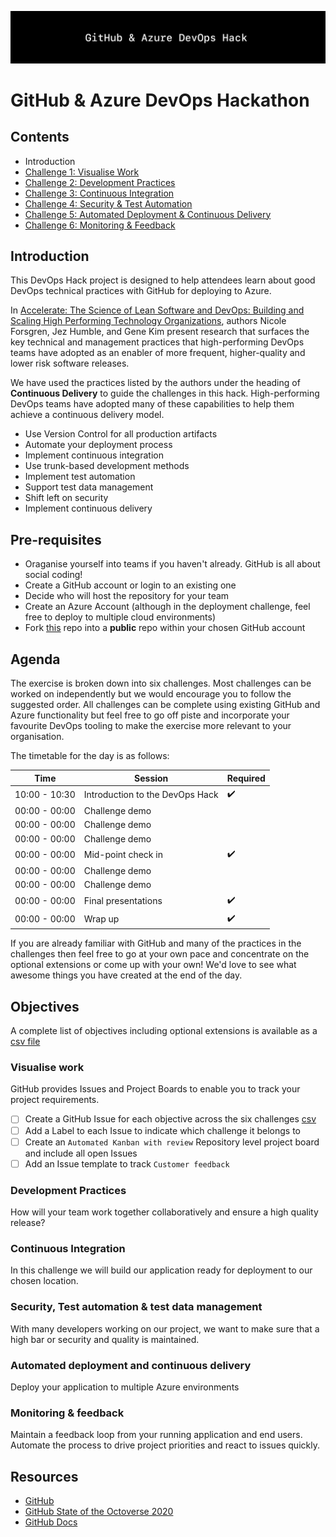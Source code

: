 ![Banner](resources/WelcomeBanner.png)

# GitHub &amp; Azure DevOps Hackathon

## Contents

- Introduction
- [Challenge 1: Visualise Work](content/01_visualise_work)
- [Challenge 2: Development Practices](content/02_development_practices)
- [Challenge 3: Continuous Integration](content/03_continuous_integration)
- [Challenge 4: Security & Test Automation](content/04_security_and_test_automation)
- [Challenge 5: Automated Deployment & Continuous Delivery](content/05_automated_deployment)
- [Challenge 6: Monitoring & Feedback](content/06_monitoring_and_feedback)


## Introduction

This DevOps Hack project is designed to help attendees learn about good DevOps technical practices with GitHub for deploying to Azure.  

In [Accelerate: The Science of Lean Software and DevOps: Building and Scaling High Performing Technology Organizations](https://www.amazon.co.uk/Accelerate-Software-Performing-Technology-Organizations/dp/1942788339), authors Nicole Forsgren, Jez Humble, and Gene Kim present research that surfaces the key technical and management practices that high-performing DevOps teams have adopted as an enabler of more frequent, higher-quality and lower risk software releases.

We have used the practices listed by the authors under the heading of **Continuous Delivery** to guide the challenges in this hack.  High-performing DevOps teams have adopted many of these capabilities to help them achieve a continuous delivery model.

- Use Version Control for all production artifacts
- Automate your deployment process
- Implement continuous integration
- Use trunk-based development methods
- Implement test automation
- Support test data management
- Shift left on security
- Implement continuous delivery

## Pre-requisites

- Oraganise yourself into teams if you haven't already.  GitHub is all about social coding!
- Create a GitHub account or login to an existing one
- Decide who will host the repository for your team
- Create an Azure Account (although in the deployment challenge, feel free to deploy to multiple cloud environments)
- Fork [this](https://github.com) repo into a **public** repo within your chosen GitHub account

## Agenda

The exercise is broken down into six challenges.  Most challenges can be worked on independently but we would encourage you to follow the suggested order.  All challenges can be complete using existing GitHub and Azure functionality but feel free to go off piste and incorporate your favourite DevOps tooling to make the exercise more relevant to your organisation.

The timetable for the day is as follows:

| Time          | Session                         | Required           |
|---------------|---------------------------------|--------------------|
| 10:00 - 10:30 | Introduction to the DevOps Hack | :heavy_check_mark: |
| 00:00 - 00:00 | Challenge demo                  |                    |
| 00:00 - 00:00 | Challenge demo                  |                    |
| 00:00 - 00:00 | Challenge demo                  |                    |
| 00:00 - 00:00 | Mid-point check in              | :heavy_check_mark: |
| 00:00 - 00:00 | Challenge demo                  |                    |
| 00:00 - 00:00 | Challenge demo                  |                    |
| 00:00 - 00:00 | Final presentations             | :heavy_check_mark: |
| 00:00 - 00:00 | Wrap up                         | :heavy_check_mark: |

If you are already familiar with GitHub and many of the practices in the challenges then feel free to go at your own pace and concentrate on the optional extensions or come up with your own!  We'd love to see what awesome things you have created at the end of the day.

## Objectives

A complete list of objectives including optional extensions is available as a [csv file](http://www.github.com)

### Visualise work

GitHub provides Issues and Project Boards to enable you to track your project requirements.  

- [ ] Create a GitHub Issue for each objective across the six challenges [csv](http://www.github.com)
- [ ] Add a Label to each Issue to indicate which challenge it belongs to 
- [ ] Create an `Automated Kanban with review` Repository level project board and include all open Issues
- [ ] Add an Issue template to track `Customer feedback`

### Development Practices

How will your team work together collaboratively and ensure a high quality release?

### Continuous Integration

In this challenge we will build our application ready for deployment to our chosen location.  

### Security, Test automation & test data management

With many developers working on our project, we want to make sure that a high bar or security and quality is maintained. 

### Automated deployment and continuous delivery

Deploy your application to multiple Azure environments

### Monitoring & feedback

Maintain a feedback loop from your running application and end users.  Automate the process to drive project priorities and react to issues quickly.

## Resources

- [GitHub](https://github.com)
- [GitHub State of the Octoverse 2020](https://octoverse.github.com)
- [GitHub Docs](https://docs.github.com/en)
